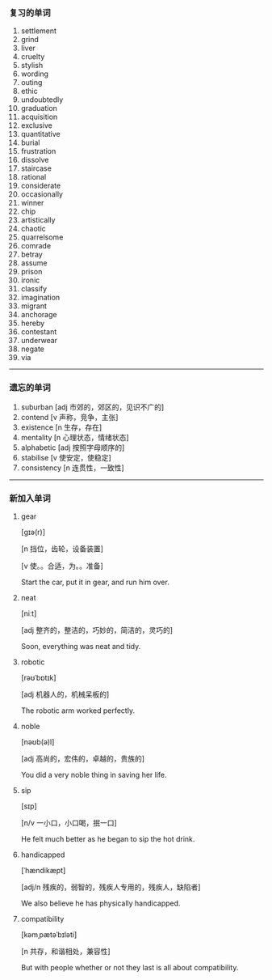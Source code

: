 ### 复习的单词

1. settlement
2. grind
3. liver
4. cruelty
5. stylish
6. wording
7. outing
8. ethic
9. undoubtedly
10. graduation
11. acquisition
12. exclusive
13. quantitative
14. burial
15. frustration
16. dissolve
17. staircase
18. rational
19. considerate
20. occasionally
21. winner
22. chip
23. artistically
24. chaotic
25. quarrelsome
26. comrade
27. betray
28. assume
29. prison
30. ironic
31. classify
32. imagination
33. migrant
34. anchorage
35. hereby
36. contestant
37. underwear
38. negate
39. via

------



### 遗忘的单词

1. suburban [adj 市郊的，郊区的，见识不广的]
2. contend [v 声称，竞争，主张]
3. existence [n 生存，存在]
4. mentality [n 心理状态，情绪状态]
5. alphabetic [adj 按照字母顺序的]
6. stabilise [v 使安定，使稳定]
7. consistency [n 连贯性，一致性]

------



### 新加入单词

1. gear

   [ɡɪə(r)]

   [n 挡位，齿轮，设备装置]

   [v 使。。合适，为。。准备]

   Start the car, put it in gear, and run him over.

2. neat

   [niːt]

   [adj 整齐的，整洁的，巧妙的，简洁的，灵巧的]

   Soon, everything was neat and tidy.

3. robotic

   [rəʊˈbɒtɪk]

   [adj 机器人的，机械呆板的]

   The robotic arm worked perfectly.

4. noble

   [nəʊb(ə)l]

   [adj 高尚的，宏伟的，卓越的，贵族的]

   You did a very noble thing in saving her life.

5. sip

   [sɪp]

   [n/v 一小口，小口喝，抿一口]

   He felt much better as he began to sip the hot drink.

6. handicapped

   [ˈhændikæpt]

   [adj/n 残疾的，弱智的，残疾人专用的，残疾人，缺陷者]

   We also believe he has physically handicapped.

7. compatibility

   [kəmˌpætəˈbɪləti]

   [n 共存，和谐相处，兼容性]

   But with people whether or not they last is all about compatibility.

   

   

   

   

​	